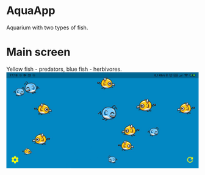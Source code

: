 # AquaApp
Aquarium with two types of fish.

# Main screen
Yellow fish - predators, blue fish - herbivores.
![ScreenShot](https://github.com/Diaglyonok/AquaApp/blob/master/screen1.png)

